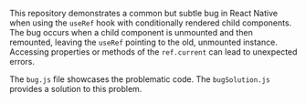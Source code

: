 This repository demonstrates a common but subtle bug in React Native when using the `useRef` hook with conditionally rendered child components. The bug occurs when a child component is unmounted and then remounted, leaving the `useRef` pointing to the old, unmounted instance. Accessing properties or methods of the `ref.current` can lead to unexpected errors.

The `bug.js` file showcases the problematic code. The `bugSolution.js` provides a solution to this problem.